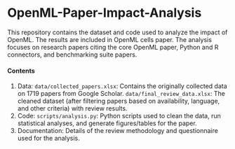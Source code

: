 # OpenML-Paper-Impact-Analysis
This repository contains the dataset and code used to analyze the impact of OpenML. The results are included in OpenML cells paper. The analysis focuses on research papers citing the core OpenML paper, Python and R connectors, and benchmarking suite papers.

#### Contents
1. Data: `data/collected_papers.xlsx`: Contains the originally collected data on 1719 papers from Google Scholar. `data/final_review_data.xlsx`: The cleaned dataset (after filtering papers based on availability, language, and other criteria) with review results.
2. Code:  `scripts/analysis.py`: Python scripts used to clean the data, run statistical analyses, and generate figures/tables for the paper.
3. Documentation: Details of the review methodology and questionnaire used for the analysis.
